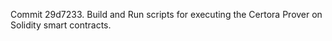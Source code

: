 Commit 29d7233.                    Build and Run scripts for executing the Certora Prover on Solidity smart contracts.